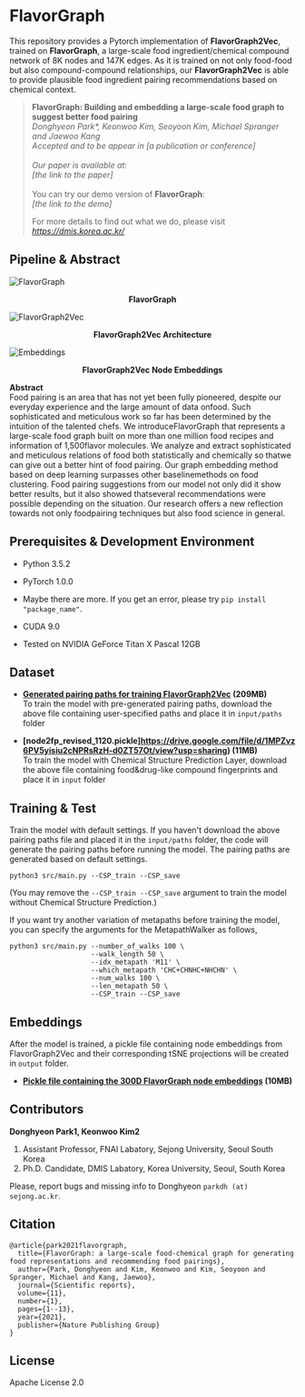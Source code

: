 # FlavorGraph
This repository provides a Pytorch implementation of **FlavorGraph2Vec**, trained on **FlavorGraph**, a large-scale food ingredient/chemical compound network of 8K nodes and 147K edges. As it is trained on not only food-food but also compound-compound relationships, our **FlavorGraph2Vec** is able to provide plausible food ingredient pairing recommendations based on chemical context. 

> **FlavorGraph: Building and embedding a large-scale food graph to suggest better food pairing** <br>
> *Donghyeon Park\*, Keonwoo Kim, Seoyoon Kim, Michael Spranger and Jaewoo Kang* <br>
> *Accepted and to be appear in [a publication or conference]* <br><br>
> *Our paper is available at:* <br>
> *[the link to the paper]* <br><br>
> You can try our demo version of **FlavorGraph**: <br>
> *[the link to the demo]*
> 
> For more details to find out what we do, please visit *https://dmis.korea.ac.kr/*

## Pipeline & Abstract
![FlavorGraph](/images/flavorgraph.png)
<p align="center">
  <b> FlavorGraph </b>
</p>

![FlavorGraph2Vec](/images/flavorgraph2vec.png)
<p align="center">
  <b> FlavorGraph2Vec Architecture </b>
</p>

![Embeddings](/images/embeddings.png)
<p align="center">
  <b> FlavorGraph2Vec Node Embeddings </b>
</p>

**Abstract** <br>
Food pairing is an area that has not yet been fully pioneered, despite our everyday experience and the large amount of data onfood. Such sophisticated and meticulous work so far has been determined by the intuition of the talented chefs. We introduceFlavorGraph that represents a large-scale food graph built on more than one million food recipes and information of 1,500flavor molecules. We analyze and extract sophisticated and meticulous relations of food both statistically and chemically so thatwe can give out a better hint of food pairing. Our graph embedding method based on deep learning surpasses other baselinemethods on food clustering. Food pairing suggestions from our model not only did it show better results, but it also showed thatseveral recommendations were possible depending on the situation. Our research offers a new reflection towards not only foodpairing techniques but also food science in general.

## Prerequisites & Development Environment
- Python 3.5.2
- PyTorch 1.0.0
- Maybe there are more. If you get an error, please try `pip install "package_name"`. 

- CUDA 9.0
- Tested on NVIDIA GeForce Titan X Pascal 12GB

## Dataset

- **[Generated pairing paths for training FlavorGraph2Vec](https://drive.google.com/file/d/1MgkxIjKUVj8yfEvB1Zh7-QP0L9iKJbEl/view?usp=sharing) (209MB)** <br>
To train the model with pre-generated pairing paths, download the above file containing user-specified paths and place it in `input/paths` folder <br> 

- **[node2fp_revised_1120.pickle]https://drive.google.com/file/d/1MPZvz6PV5yisiu2cNPRsRzH-d0ZT57Ot/view?usp=sharing) (11MB)** <br>
To train the model with Chemical Structure Prediction Layer, download the above file containing food&drug-like compound fingerprints and place it in `input` folder <br>

## Training & Test
Train the model with default settings. If you haven't download the above pairing paths file and placed it in the `input/paths` folder, the code will generate the pairing paths before running the model. The pairing paths are generated based on default settings.
```
python3 src/main.py --CSP_train --CSP_save
```
(You may remove the `--CSP_train --CSP_save` argument to train the model without Chemical Structure Prediction.)

If you want try another variation of metapaths before training the model, you can specify the arguments for the MetapathWalker as follows,
```
python3 src/main.py --number_of_walks 100 \ 
                    --walk_length 50 \ 
                    --idx_metapath 'M11' \
                    --which_metapath 'CHC+CHNHC+NHCHN' \
                    --num_walks 100 \
                    --len_metapath 50 \
                    --CSP_train --CSP_save
```

## Embeddings

After the model is trained, a pickle file containing node embeddings from FlavorGraph2Vec and their corresponding tSNE projections will be created in `output` folder. 

- **[Pickle file containing the 300D FlavorGraph node embeddings](https://drive.google.com/file/d/1MN2dGr-e8x09XSfj0kG4MahTRFY8GDw4/view?usp=sharing) (10MB)** <br>

## Contributors
**Donghyeon Park1, Keonwoo Kim2** <br>
1. Assistant Professor, FNAI Labatory, Sejong University, Seoul South Korea <br>
2. Ph.D. Candidate, DMIS Labatory, Korea University, Seoul, South Korea <br>

Please, report bugs and missing info to Donghyeon `parkdh (at) sejong.ac.kr`.

## Citation
```
@article{park2021flavorgraph,
  title={FlavorGraph: a large-scale food-chemical graph for generating food representations and recommending food pairings},
  author={Park, Donghyeon and Kim, Keonwoo and Kim, Seoyoon and Spranger, Michael and Kang, Jaewoo},
  journal={Scientific reports},
  volume={11},
  number={1},
  pages={1--13},
  year={2021},
  publisher={Nature Publishing Group}
}
```

## License
Apache License 2.0

